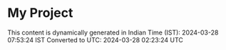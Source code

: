 # My Project

This content is dynamically generated in Indian Time (IST): 2024-03-28 07:53:24 IST
Converted to UTC: 2024-03-28 02:23:24 UTC
